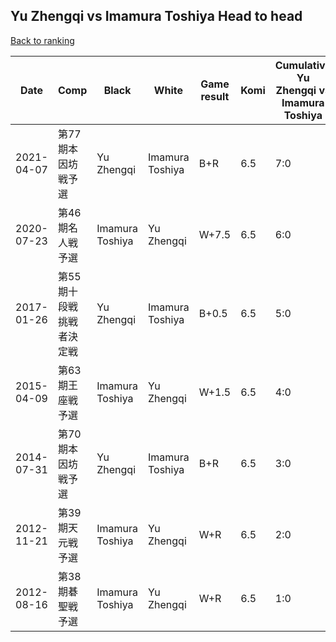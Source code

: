 ## Yu Zhengqi vs Imamura Toshiya Head to head

[Back to ranking](../../index.md)




| **Date** | **Comp** | **Black** | **White** | **Game result** | **Komi** | **Cumulative Yu Zhengqi vs Imamura Toshiya** | **Yu Zhengqi streak** | **Imamura Toshiya streak** | 
| --- | --- | --- | --- | --- | --- | --- | --- | --- |
| 2021-04-07 | 第77期本因坊戦予選 | Yu Zhengqi | Imamura Toshiya | B+R | 6.5 | 7:0 | 7 | 0 | 
| 2020-07-23 | 第46期名人戦予選 | Imamura Toshiya | Yu Zhengqi | W+7.5 | 6.5 | 6:0 | 6 | 0 | 
| 2017-01-26 | 第55期十段戦　挑戦者決定戦 | Yu Zhengqi | Imamura Toshiya | B+0.5 | 6.5 | 5:0 | 5 | 0 | 
| 2015-04-09 | 第63期王座戦予選 | Imamura Toshiya | Yu Zhengqi | W+1.5 | 6.5 | 4:0 | 4 | 0 | 
| 2014-07-31 | 第70期本因坊戦予選 | Yu Zhengqi | Imamura Toshiya | B+R | 6.5 | 3:0 | 3 | 0 | 
| 2012-11-21 | 第39期天元戦予選 | Imamura Toshiya | Yu Zhengqi | W+R | 6.5 | 2:0 | 2 | 0 | 
| 2012-08-16 | 第38期碁聖戦予選 | Imamura Toshiya | Yu Zhengqi | W+R | 6.5 | 1:0 | 1 | 0 |




